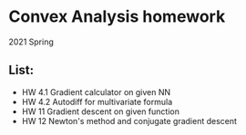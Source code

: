 # Convex Analysis homework
 2021 Spring

## List:
- HW 4.1 Gradient calculator on given NN
- HW 4.2 Autodiff for multivariate formula
- HW 11 Gradient descent on given function
- HW 12 Newton's method and conjugate gradient descent
